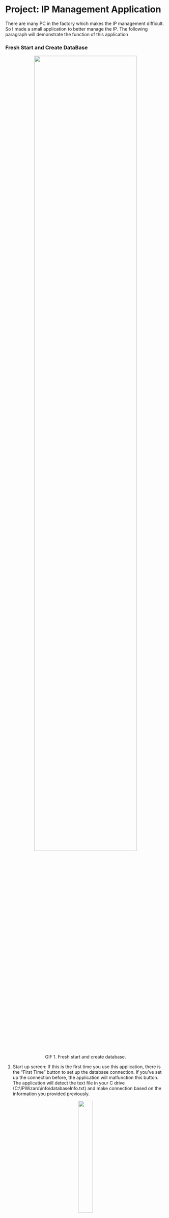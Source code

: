 # Project: IP Management Application <br />

There are many PC in the factory which makes the IP management difficult. So I made a small application to better manage the IP. The following paragraph will demonstrate the function of this application <br />


###  Fresh Start and Create DataBase


<p align="center">
<img src="/Image/1_Create.gif" height="80%" width="80%"> 
</p>  

<p align="center">
GIF 1. Fresh start and create database. 
</p>

1.	Start up screen: If this is the first time you use this application, there is the “First Time” button to set up the database connection. If you’ve set up the connection before, the application will malfunction this button. The application will detect the text file in your C drive (C:\\IPWizard\info\databaseInfo.txt) and make connection based on the information you provided previously. <br />

<p align="center">
<img src="/Image/ReadmeImage/1_Login.JPG" height="30%" width="30%">   
</p>

<p align="center">
Image 1. Log In Page
</p>

2.	First Time: Key in the IP address, login ID, password which database you want to connect with. If there is no database which store the ip data, then just simply click the “add new database” and new account ID and password for the new IP database. <br />

<p align="center">
<img src="/Image/ReadmeImage/2_Setup.JPG" height="50%" width="50%">   
</p>

<p align="center">
Image 2. Connect to server and use exist database and table.
</p>

<p align="center">
<img src="/Image/ReadmeImage/3_Setup.JPG" height="50%" width="50%">   
</p>

<p align="center">
Image 3. Connect to server and created database and table.
</p>


3.	Main Menu: After you login or set up the first time, you will enter a main menu which displaying all the information of each working station showing in image 5 or showing nothing in image 4 if you haven’t key in any information yet. <br />

<p align="center">
<img src="/Image/ReadmeImage/4_Main.JPG" height="50%" width="50%">   
</p>

<p align="center">
Image 4. Main menu with fresh start.
</p>

<p align="center">
<img src="/Image/ReadmeImage/5_Main.jpg" height="50%" width="50%">   
</p>

<p align="center">
Image 5. Main menu with exist database and table.
</p>

### Add Data to DataBase <br />

<p align="center">
<img src="/Image/2_AddEdit.gif" height="80%" width="80%"> 
</p>  

<p align="center">
GIF 2. Add some data to database. 
</p>

4.	Setting: In the setting button, you can add user or add department group. <br />

<p align="center">
<img src="/Image/ReadmeImage/6_Setting.JPG" height="30%" width="30%">   
</p>

<p align="center">
Image 6. Setup user or Department / Group.
</p>

5.	Add Department Group: You can add new department or group by clicking the Add button showing in image 7. You can also edit or delete certain department or group by clicking the row in the data table and click Edit or Delete button. The data will be automatically appears in the text box for you to edit. Simply click Confirm button to save the data. Only the department key in here can the main menu and edit menu find the department name. Department’s Flag will be assigned as “D”. 172’s Flag will be assigned G while 192’s Flag will be assigned F.  <br />

<p align="center">
<img src="/Image/ReadmeImage/7_DepartmentGroup.JPG" height="50%" width="50%">   
</p>

<p align="center">
Image 7. Setup Department or Group.
</p>

### Add PC and IP to Database <br />

<p align="center">
<img src="/Image/3_AddConflict.gif" height="80%" width="80%"> 
</p>  

<p align="center">
GIF 3. Add PC and IP data to table. 
</p>

6.	Add: You can add new PC by clicking the Add button in Main Menu (image 5). When you key in the IP, the application will automatically show Good sign if the IP address is not in the database or Used sign otherwise. You can click Ping button to Ping the address. Good sign means the ping is failed (no terminal under this IP address). You can click Get button to get an unused IP after entering the second and the third part of IP address and the application will fill in the fourth part of IP address for you. Some working station requires 2 IP address due to two networking cards. Usually, IT set the fourth part of IP the same in both 172 and 192, then you can simply click the “Similar” checkbox and then click “Get” button for 192. Some working station allows the used IP for 192 due to no connection to the Ethernet, so you can click the “Allow Duplicate” button to avoid application blockage for duplicate IP address appearing in the database.  Click “Confirm” to save the data. <br />

<p align="center">
<img src="/Image/ReadmeImage/8_Add.JPG" height="70%" width="70%">   
</p>

<p align="center">
Image 8 Add PC, IP and other information.
</p>


### Edit PC and IP to Database <br />

<p align="center">
<img src="/Image/4_EditConflict.gif" height="80%" width="80%"> 
</p>  

<p align="center">
GIF 4. Edit PC, IP and other data to in the selected row. 
</p>

7.	Edit: You can edit the pc information by clicking on the working station you want to modify and click Edit button in the main menu. The original data will show in the top of the screen and displaying in the text box for you to modify. Click “Confirm Edit” when you finish editing and save data.

<p align="center">
<img src="/Image/ReadmeImage/9_Edit.JPG" height="50%" width="50%">   
</p>

<p align="center">
Image 9. Edit PC, IP and other information.
</p>

